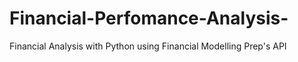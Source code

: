 # Financial-Perfomance-Analysis-
Financial Analysis with Python using  Financial Modelling Prep's API
